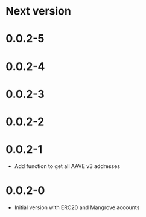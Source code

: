 # Next version

# 0.0.2-5

# 0.0.2-4

# 0.0.2-3

# 0.0.2-2

# 0.0.2-1

- Add function to get all AAVE v3 addresses

# 0.0.2-0

- Initial version with ERC20 and Mangrove accounts
